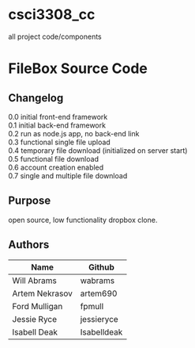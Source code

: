# csci3308_cc
all project code/components
# FileBox Source Code

## Changelog
0.0 initial front-end framework  
0.1 initial back-end framework  
0.2 run as node.js app, no back-end link  
0.3 functional single file upload  
0.4 temporary file download (initialized on server start)  
0.5 functional file download  
0.6 account creation enabled  
0.7 single and multiple file download  

## Purpose
open source, low functionality dropbox clone.

## Authors
| Name | Github |
| ----- | ----- |
| Will Abrams| wabrams |
| Artem Nekrasov | artem690 |
| Ford Mulligan | fpmull |
| Jessie Ryce | jessieryce |
| Isabell Deak | Isabelldeak |
